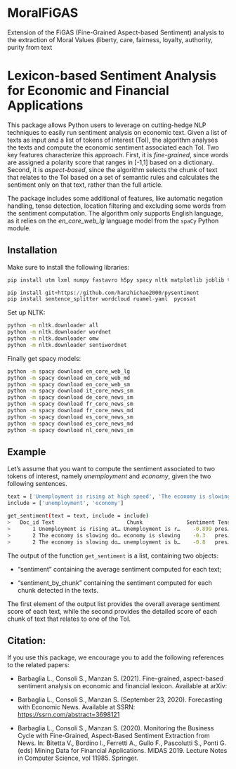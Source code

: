 # MoralFiGAS
Extension of the FiGAS (Fine-Grained Aspect-based Sentiment) analysis to the extraction of Moral Values (liberty, care, fairness, loyalty, authority, purity from text 



# Lexicon-based Sentiment Analysis for Economic and Financial Applications

This package allows Python users to leverage on cutting-hedge NLP
techniques to easily run sentiment analysis on economic text.
Given a list of texts as input and a list of tokens of interest (ToI),
the algorithm analyses the texts and compute the economic sentiment associated
each ToI. Two key features characterize this approach. First, it is
*fine-grained*, since words are assigned a polarity score that ranges in
\[-1,1\] based on a dictionary. Second, it is *aspect-based*, since the
algorithm selects the chunk of text that relates to the ToI based on a
set of semantic rules and calculates the sentiment only on that text,
rather than the full article.

The package includes some additional of features, like automatic
negation handling, tense detection, location filtering and excluding
some words from the sentiment computation. The algorithm only supports English
language, as it relies on the *en\_core\_web\_lg* language model from
the `spaCy` Python module.

## Installation

Make sure to install the following libraries:

``` bash
pip install utm lxml numpy fastavro h5py spacy nltk matplotlib joblib toolz textblob gensim pandas
```

``` py
pip install git+https://github.com/hanzhichao2000/pysentiment
pip install sentence_splitter wordcloud ruamel-yaml  pycosat
```

Set up NLTK:

``` bash
python -m nltk.downloader all
python -m nltk.downloader wordnet
python -m nltk.downloader omw
python -m nltk.downloader sentiwordnet
```

Finally get spacy models:

``` bash
python -m spacy download en_core_web_lg
python -m spacy download en_core_web_md
python -m spacy download en_core_web_sm
python -m spacy download it_core_news_sm
python -m spacy download de_core_news_sm
python -m spacy download fr_core_news_sm
python -m spacy download fr_core_news_md
python -m spacy download es_core_news_sm
python -m spacy download es_core_news_md
python -m spacy download nl_core_news_sm
```

## Example

Let’s assume that you want to compute the sentiment associated to two
tokens of interest, namely *unemployment* and *economy*, given the two
following sentences.

``` bash
text = ['Unemployment is rising at high speed', 'The economy is slowing down and unemployment is booming']
include = ['unemployment', 'economy']

get_sentiment(text = text, include = include)
>   Doc_id Text                       Chunk              Sentiment Tense Include  
>       1 Unemployment is rising at… Unemployment is r…    -0.899 pres… unemploy…
>       2 The economy is slowing do… economy is slowing    -0.3   pres… economy  
>       2 The economy is slowing do… unemployment is b…    -0.8   pres… unemploy…
```

The output of the function `get_sentiment` is a list, containing two
objects:

  - “sentiment” containing the average sentiment computed for
    each text;

  - “sentiment\_by\_chunk” containing the sentiment computed
    for each chunk detected in the texts.

The first element of the output list provides the overall average
sentiment score of each text, while the second provides the detailed
score of each chunk of text that relates to one of the ToI.




## Citation:

If you use this package, we encourage you to add the following references to the related papers:

<!-- ## References: -->

  - Barbaglia L., Consoli S., Manzan S. (2021).
    Fine-grained, aspect-based sentiment analysis on economic and financial lexicon. Available at arXiv:
    
  - Barbaglia L., Consoli S., Manzan S. (September 23, 2020).
    Forecasting with Economic News. Available at SSRN:
    <https://ssrn.com/abstract=3698121>

  - Barbaglia L., Consoli S., Manzan S. (2020). Monitoring the Business
    Cycle with Fine-Grained, Aspect-Based Sentiment Extraction from
    News. In: Bitetta V., Bordino I., Ferretti A., Gullo F., Pascolutti
    S., Ponti G. (eds) Mining Data for Financial Applications. MIDAS
    2019. Lecture Notes in Computer Science, vol 11985. Springer.


